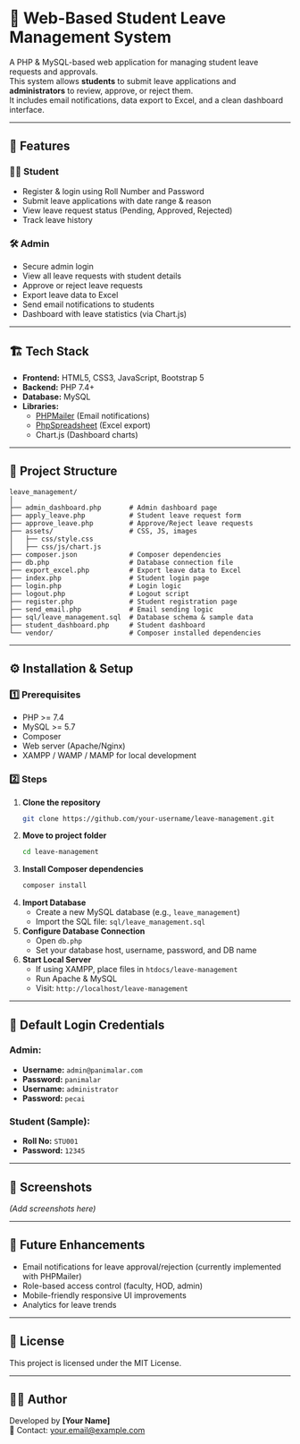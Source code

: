 # 🏫 Web-Based Student Leave Management System

A PHP & MySQL-based web application for managing student leave requests and approvals.  
This system allows **students** to submit leave applications and **administrators** to review, approve, or reject them.  
It includes email notifications, data export to Excel, and a clean dashboard interface.

---

## 📌 Features

### 👨‍🎓 Student
- Register & login using Roll Number and Password
- Submit leave applications with date range & reason
- View leave request status (Pending, Approved, Rejected)
- Track leave history

### 🛠️ Admin
- Secure admin login
- View all leave requests with student details
- Approve or reject leave requests
- Export leave data to Excel
- Send email notifications to students
- Dashboard with leave statistics (via Chart.js)

---

## 🏗️ Tech Stack
- **Frontend:** HTML5, CSS3, JavaScript, Bootstrap 5
- **Backend:** PHP 7.4+
- **Database:** MySQL
- **Libraries:** 
  - [PHPMailer](https://github.com/PHPMailer/PHPMailer) (Email notifications)
  - [PhpSpreadsheet](https://phpspreadsheet.readthedocs.io/) (Excel export)
  - Chart.js (Dashboard charts)

---

## 📂 Project Structure
```
leave_management/
│
├── admin_dashboard.php       # Admin dashboard page
├── apply_leave.php           # Student leave request form
├── approve_leave.php         # Approve/Reject leave requests
├── assets/                   # CSS, JS, images
│   ├── css/style.css
│   ├── css/js/chart.js
├── composer.json             # Composer dependencies
├── db.php                    # Database connection file
├── export_excel.php          # Export leave data to Excel
├── index.php                 # Student login page
├── login.php                 # Login logic
├── logout.php                # Logout script
├── register.php              # Student registration page
├── send_email.php            # Email sending logic
├── sql/leave_management.sql  # Database schema & sample data
├── student_dashboard.php     # Student dashboard
└── vendor/                   # Composer installed dependencies
```

---

## ⚙️ Installation & Setup

### 1️⃣ Prerequisites
- PHP >= 7.4
- MySQL >= 5.7
- Composer
- Web server (Apache/Nginx)
- XAMPP / WAMP / MAMP for local development

### 2️⃣ Steps
1. **Clone the repository**
   ```bash
   git clone https://github.com/your-username/leave-management.git
   ```
2. **Move to project folder**
   ```bash
   cd leave-management
   ```
3. **Install Composer dependencies**
   ```bash
   composer install
   ```
4. **Import Database**
   - Create a new MySQL database (e.g., `leave_management`)
   - Import the SQL file: `sql/leave_management.sql`
5. **Configure Database Connection**
   - Open `db.php`
   - Set your database host, username, password, and DB name
6. **Start Local Server**
   - If using XAMPP, place files in `htdocs/leave-management`
   - Run Apache & MySQL
   - Visit: `http://localhost/leave-management`

---

## 🔑 Default Login Credentials

### Admin:
- **Username:** `admin@panimalar.com`
- **Password:** `panimalar`
- **Username:** `administrator`
- **Password:** `pecai`

### Student (Sample):
- **Roll No:** `STU001`
- **Password:** `12345`

---

## 📸 Screenshots

*(Add screenshots here)*

---

## 🚀 Future Enhancements
- Email notifications for leave approval/rejection (currently implemented with PHPMailer)
- Role-based access control (faculty, HOD, admin)
- Mobile-friendly responsive UI improvements
- Analytics for leave trends

---

## 📜 License
This project is licensed under the MIT License.

---

## 👨‍💻 Author
Developed by **[Your Name]**  
📧 Contact: your.email@example.com
